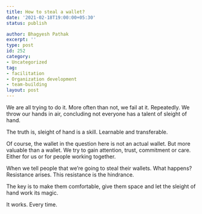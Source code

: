 ```yaml
---
title: How to steal a wallet?
date: '2021-02-18T19:00:00+05:30'
status: publish

author: Bhagyesh Pathak
excerpt: ''
type: post
id: 252
category:
- Uncategorized
tag:
- facilitation
- Organization development
- team-building
layout: post
---
```


We are all trying to do it. More often than not, we fail at it. Repeatedly. We throw our hands in air, concluding not everyone has a talent of sleight of hand.

The truth is, sleight of hand is a skill. Learnable and transferable.

Of course, the wallet in the question here is not an actual wallet. But more valuable than a wallet. We try to gain attention, trust, commitment or care. Either for us or for people working together.

When we tell people that we’re going to steal their wallets. What happens? Resistance arises. This resistance is the hindrance.

The key is to make them comfortable, give them space and let the sleight of hand work its magic.

It works. Every time.
